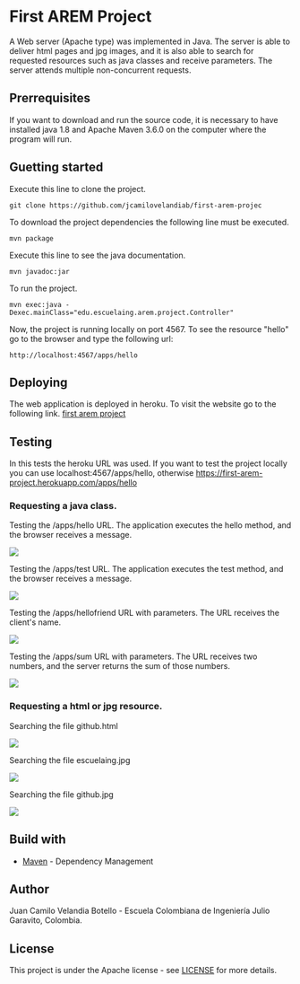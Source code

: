 # First AREM Project

A Web server (Apache type) was implemented in Java. The server is able to deliver html pages and jpg images, and it is also able to search for requested resources such as java classes and receive parameters. The server attends multiple non-concurrent requests.

## Prerrequisites

If you want to download and run the source code, it is necessary to have installed java 1.8 and Apache Maven 3.6.0  on the computer where the program will run.

## Guetting started

Execute this line to clone the project.
```
git clone https://github.com/jcamilovelandiab/first-arem-projec
```

To download the project dependencies the following line must be executed.
```
mvn package
```

Execute this line to see the java documentation.
```
mvn javadoc:jar
```
To run the project.
```
mvn exec:java -Dexec.mainClass="edu.escuelaing.arem.project.Controller"
```
Now, the project is running locally on port 4567.
To see the resource "hello" go to the browser and type the following url:
```
http://localhost:4567/apps/hello
```

## Deploying

The web application is deployed in heroku. To visit the website go to the following link. [first arem project](https://first-arem-project.herokuapp.com/apps/hello)

## Testing

In this tests the heroku URL was used. If you want to test the project locally you can use localhost:4567/apps/hello, otherwise https://first-arem-project.herokuapp.com/apps/hello

### Requesting a java class.

Testing the /apps/hello URL. The application executes the hello method, and the browser receives a message.

![](https://github.com/jcamilovelandiab/first-arem-project/blob/master/images/hello-testing.PNG)

Testing the /apps/test URL. The application executes the test method, and the browser receives a message.

![](https://github.com/jcamilovelandiab/first-arem-project/blob/master/images/test-testing.PNG)

Testing the /apps/hellofriend URL with parameters. The URL receives the client's name.

![](https://github.com/jcamilovelandiab/first-arem-project/blob/master/images/hellofriend-testing.PNG)

Testing the /apps/sum URL with parameters. The URL receives two numbers, and the server returns the sum of those numbers.

![](https://github.com/jcamilovelandiab/first-arem-project/blob/master/images/sum-testing.PNG)

### Requesting a html or jpg resource.

Searching the file github.html

![](https://github.com/jcamilovelandiab/first-arem-project/blob/master/images/githubhtml-testing.PNG)

Searching the file escuelaing.jpg

![](https://github.com/jcamilovelandiab/first-arem-project/blob/master/images/escuelaingjpg-testing.PNG)

Searching the file github.jpg

![](https://github.com/jcamilovelandiab/first-arem-project/blob/master/images/githubjpg-testing.PNG)

## Build with

* [Maven](https://maven.apache.org/) - Dependency Management

## Author

Juan Camilo Velandia Botello - Escuela Colombiana de Ingeniería Julio Garavito, Colombia.

## License

This project is under the Apache license - see [LICENSE](LICENSE.md) for more details.
